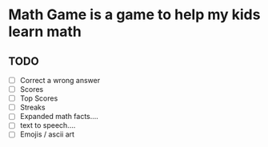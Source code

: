 # Math Game is a game to help my kids learn math

## TODO
- [ ] Correct a wrong answer
- [ ] Scores
- [ ] Top Scores
- [ ] Streaks
- [ ] Expanded math facts....
- [ ] text to speech.... 
- [ ] Emojis / ascii art
